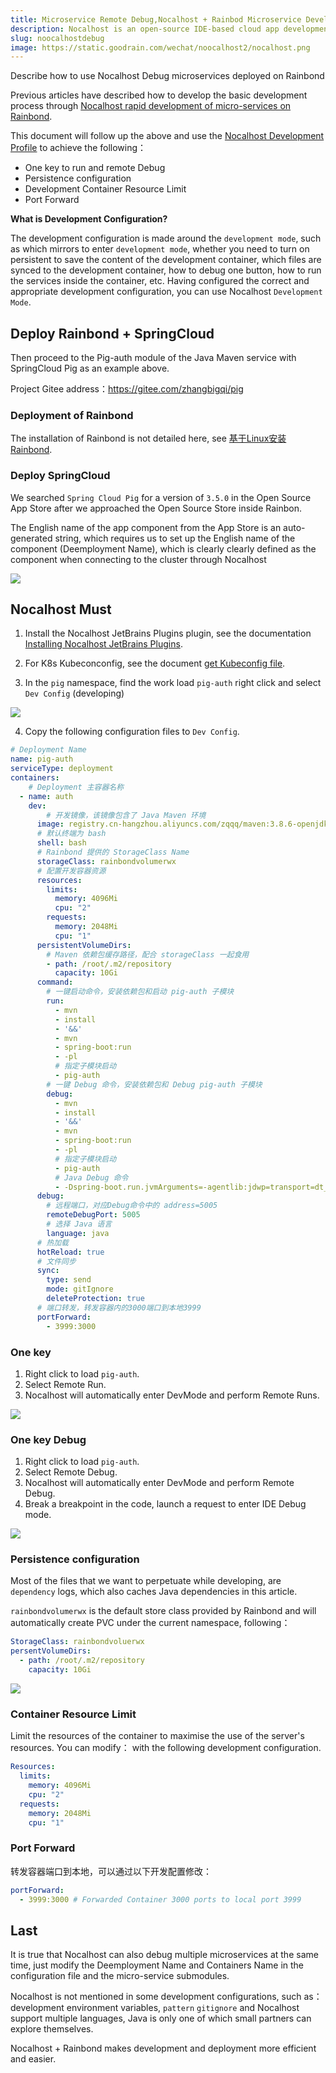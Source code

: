 ```yaml
---
title: Microservice Remote Debug,Nocalhost + Rainbod Microservice Development Second Rounds
description: Nocalhost is an open-source IDE-based cloud app development tool that will provide information on how to rapidly develop microservice applications on Rainbond using Nocalhost
slug: noocalhostdebug
image: https://static.goodrain.com/wechat/noocalhost2/nocalhost.png
---
```


Describe how to use Nocalhost Debug microservices deployed on Rainbond

Previous articles have described how to develop the basic development process through [Nocalhost rapid development of micro-services on Rainbond](https://mp.weixin.qq.com/s/kC9P7fvMtJvK7_TM2LbTw).

This document will follow up the above and use the [Nocalhost Development Profile](https://nocalhost.dev/docs/config/config-overview-en/) to achieve the following：

- One key to run and remote Debug
- Persistence configuration
- Development Container Resource Limit
- Port Forward

**What is Development Configuration?**

The development configuration is made around the `development mode`, such as which mirrors to enter `development mode`, whether you need to turn on persistent to save the content of the development container, which files are synced to the development container, how to debug one button, how to run the services inside the container, etc. Having configured the correct and appropriate development configuration, you can use Nocalhost `Development Mode`.

## Deploy Rainbond + SpringCloud

Then proceed to the Pig-auth module of the Java Maven service with SpringCloud Pig as an example above.

Project Gitee address：https://gitee.com/zhangbigqi/pig

### Deployment of Rainbond

The installation of Rainbond is not detailed here, see [基于Linux安装Rainbond](https://www.rainbond.com/docs/installation/installation-with-ui/host-install-with-ui).

### Deploy SpringCloud

We searched `Spring Cloud Pig` for a version of `3.5.0` in the Open Source App Store after we approached the Open Source Store inside Rainbon.

The English name of the app component from the App Store is an auto-generated string, which requires us to set up the English name of the component (Deemployment Name), which is clearly clearly defined as the component when connecting to the cluster through Nocalhost

![](https://static.goodrain.com/wechat/noocalhost2/1.png)

## Nocalhost Must

1. Install the Nocalhost JetBrains Plugins plugin, see the documentation [Installing Nocalhost JetBrains Plugins](https://noocalhost.dev/docs/installation/).

2. For K8s Kubeconconfig, see the document [get Kubeconfig file](https://www.rainbond.com/docs/ops-guide/tools/kubectl).

3. In the `pig` namespace, find the work load `pig-auth` right click and select `Dev Config` (developing)

![](https://static.goodrain.com/wechat/noocalhost2/2.png)

4. Copy the following configuration files to `Dev Config`.

```yaml
# Deployment Name
name: pig-auth
serviceType: deployment
containers:
	# Deployment 主容器名称
  - name: auth
    dev:
    	# 开发镜像，该镜像包含了 Java Maven 环境
      image: registry.cn-hangzhou.aliyuncs.com/zqqq/maven:3.8.6-openjdk-8
      # 默认终端为 bash
      shell: bash
      # Rainbond 提供的 StorageClass Name
      storageClass: rainbondvolumerwx
      # 配置开发容器资源
      resources:
        limits:
          memory: 4096Mi
          cpu: "2"
        requests:
          memory: 2048Mi
          cpu: "1"
      persistentVolumeDirs:
      	# Maven 依赖包缓存路径，配合 storageClass 一起食用
        - path: /root/.m2/repository
          capacity: 10Gi
      command:
        # 一键启动命令，安装依赖包和启动 pig-auth 子模块
        run:
          - mvn
          - install
          - '&&'
          - mvn
          - spring-boot:run
          - -pl
          # 指定子模块启动
          - pig-auth
        # 一键 Debug 命令，安装依赖包和 Debug pig-auth 子模块
        debug:
          - mvn
          - install
          - '&&'
          - mvn
          - spring-boot:run
          - -pl
          # 指定子模块启动
          - pig-auth
          # Java Debug 命令
          - -Dspring-boot.run.jvmArguments=-agentlib:jdwp=transport=dt_socket,server=y,suspend=y,address=5005
      debug:
        # 远程端口，对应Debug命令中的 address=5005
        remoteDebugPort: 5005
        # 选择 Java 语言
        language: java
      # 热加载
      hotReload: true
      # 文件同步
      sync:
        type: send
        mode: gitIgnore
        deleteProtection: true
      # 端口转发，转发容器内的3000端口到本地3999
      portForward:
        - 3999:3000
```

### One key

1. Right click to load `pig-auth`.
2. Select Remote Run.
3. Nocalhost will automatically enter DevMode and perform Remote Runs.

![](https://static.goodrain.com/wechat/noocalhost2/3-1.gif)

### One key Debug

1. Right click to load `pig-auth`.
2. Select Remote Debug.
3. Nocalhost will automatically enter DevMode and perform Remote Debug.
4. Break a breakpoint in the code, launch a request to enter IDE Debug mode.

![](https://static.goodrain.com/wechat/noocalhost2/4-1.gif)

### Persistence configuration

Most of the files that we want to perpetuate while developing, are `dependency` logs, which also caches Java dependencies in this article.

`rainbondvolumerwx` is the default store class provided by Rainbond and will automatically create PVC under the current namespace, following：

```yaml
StorageClass: rainbondvoluerwx					
persentVolumeDirs:
  - path: /root/.m2/repository
    capacity: 10Gi
```

![](https://static.goodrain.com/wechat/noocalhost2/5.png)

### Container Resource Limit

Limit the resources of the container to maximise the use of the server's resources. You can modify： with the following development configuration.

```yaml
Resources:
  limits:
    memory: 4096Mi
    cpu: "2"
  requests:
    memory: 2048Mi
    cpu: "1"
```

### Port Forward

转发容器端口到本地，可以通过以下开发配置修改：

```yaml
portForward:
  - 3999:3000 # Forwarded Container 3000 ports to local port 3999
```

## Last

It is true that Nocalhost can also debug multiple microservices at the same time, just modify the Deemployment Name and Containers Name in the configuration file and the micro-service submodules.

Nocalhost is not mentioned in some development configurations, such as：development environment variables, `pattern` `gitignore` and Nocalhost support multiple languages, Java is only one of which small partners can explore themselves.

Nocalhost + Rainbond makes development and deployment more efficient and easier.
